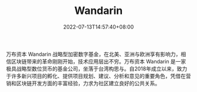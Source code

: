 ﻿---
weight: 
title: "Wandarin"
description: "万布资本 Wandarin 战略型加密数字基金，在北美、亚洲与欧洲享有影响力，相信区块链带来的革命刚刚开始，技术应用层出不穷"
date: 2022-07-13T14:57:40+08:00
lastmod: 2022-07-13T14:57:40+08:00
draft: false
authors: ["Simon"]
featuredImage: "wandarin.png"
link: "http://wandarin.org/"
tags: ["投资机构","Wandarin"]
categories: ["navigation"]
navigation: ["投资机构"]
lightgallery: true
toc: true
pinned: false
recommend: false
recommend1: false
---
万布资本 Wandarin 战略型加密数字基金，在北美、亚洲与欧洲享有影响力，相信区块链带来的革命刚刚开始，技术应用层出不穷。万布资本 Wandarin 是一家极具战略型数位货币的基金公司，坐落于台湾构思与。自2018年成立以来，致力于许多新兴项目的孵化、提供项目规划、建议、分析和意见的重要角色，凭借在营销和区块链开发方面的丰富经验，力求为社区建立良好的公共关系。
